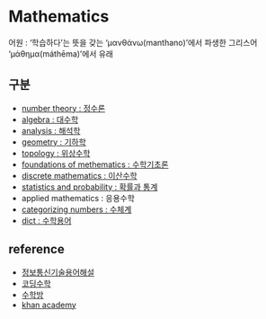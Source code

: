 # Mathematics

어원 : ‘학습하다’는 뜻을 갖는 ‘μανθάνω(manthano)’에서 파생한 그리스어 ‘μάθημα(máthēma)’에서 유래

## 구분

- [number theory : 정수론](/number_theory/README.md)
- [algebra : 대수학](/algebra/README.md)
- [analysis : 해석학](/analysis/README.md)
- [geometry : 기하학](/geometry/README.md)
- [topology : 위상수학](/topology/README.md)
- [foundations of methematics : 수학기초론](/foundations_of_methematics/README.md)
- [discrete mathematics : 이산수학](/discrete_mathematics/README.md)
- [statistics and probability : 확률과 통계](/statistics_and_probability/README.md)
- applied mathematics : 응용수학
- [categorizing numbers : 수체계](/categorizing_numbers/README.md)
- [dict : 수학용어](/dict/README.md)

## reference

- [정보통신기술용어해설](http://www.ktword.co.kr/index.php)
- [코딩수학](https://www.tcpschool.com/codingmath/notation)
- [수학방](https://mathbang.net/)
- [khan academy](https://ko.khanacademy.org/)
